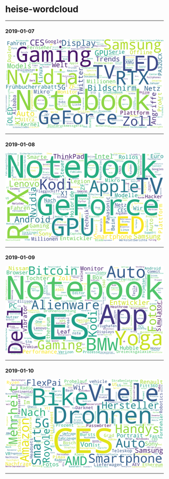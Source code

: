 # heise-wordcloud
----

### 2019-01-07
![sample output](https://github.com/nwtnsqrd/heise-wordcloud/blob/master/wordcloud.png)

----

### 2019-01-08
![sample output](https://github.com/nwtnsqrd/heise-wordcloud/blob/master/images/wordcloud_2019-01-08-09-48-27.png)

----

### 2019-01-09
![sample output](https://github.com/nwtnsqrd/heise-wordcloud/blob/master/images/wordcloud_2019-01-09-10-01-29.png)

----

### 2019-01-10
![sample output](https://github.com/nwtnsqrd/heise-wordcloud/blob/master/images/wordcloud_2019-01-10-09-58-44.png)

----
